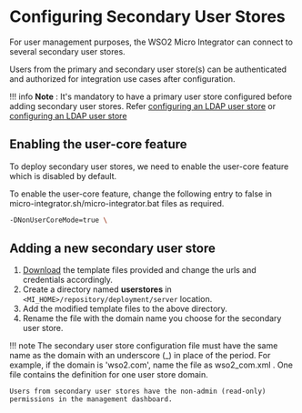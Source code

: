 # Configuring Secondary User Stores

For user management purposes, the WSO2 Micro Integrator can connect to several secondary user stores.

Users from the primary and secondary user store(s) can be authenticated and authorized for integration use cases after configuration.

!!! info
    **Note** : It's mandatory to have a primary user store configured before adding secondary user stores. Refer
    [configuring an LDAP user store]({{base_path}}/install-and-setup/setup/user-stores/setting-up-a-userstore/#configuring-an-ldap-user-store) or [configuring an LDAP user store]({{base_path}}/install-and-setup/setup/user-stores/setting-up-a-userstore/#configuring-an-rdbms-user-store)

## Enabling the user-core feature

To deploy secondary user stores, we need to enable the user-core feature which is disabled by default. 

To enable the user-core feature, change the following entry to false in micro-integrator.sh/micro-integrator.bat files as required.
```bash
-DNonUserCoreMode=true \
```

## Adding a new secondary user store

1. [Download]({{base_path}}/assets/attachments/migration/micro-integrator/secondary-userstore-templates.zip) the template files provided and change the urls and credentials accordingly.
2. Create a directory named **userstores** in `<MI_HOME>/repository/deployment/server` location.
3. Add the modified template files to the above directory.
4. Rename the file with the domain name you choose for the secondary user store.

!!! note
    The secondary user store configuration file must have the same name as the domain with an underscore (_) in place of the period. For example, if the domain is 'wso2.com', name the file as wso2_com.xml . One file contains the definition for one user store domain.

    Users from secondary user stores have the non-admin (read-only) permissions in the management dashboard. 



